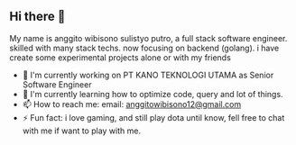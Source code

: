 ## Hi there 👋
My name is anggito wibisono sulistyo putro, a full stack software engineer. skilled with many stack techs. now focusing on backend (golang). i have create some experimental projects alone or with my friends

- 🔭 I'm currently working on PT KANO TEKNOLOGI UTAMA as Senior Software Engineer
- 🌱 I'm currently learning how to optimize code, query and lot of things.
- 📫 How to reach me: 
    email: anggitowibisono12@gmail.com
- ⚡ Fun fact: i love gaming, and still play dota until know, fell free to chat with me if want to play with me.


<!--
**anggetz/anggetz** is a ✨ _special_ ✨ repository because its `README.md` (this file) appears on your GitHub profile.

Here are some ideas to get you started:

- 🔭 I’m currently working on ...
- 🌱 I’m currently learning ...
- 👯 I’m looking to collaborate on ...
- 🤔 I’m looking for help with ...
- 💬 Ask me about ...
- 📫 How to reach me: ...
- 😄 Pronouns: ...
- ⚡ Fun fact: ...
-->
